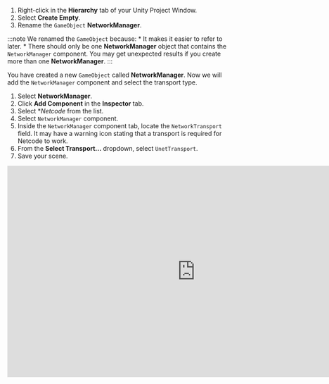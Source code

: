 1. Right-click in the **Hierarchy** tab of your Unity Project Window.
1. Select **Create Empty**.
1. Rename the `GameObject` **NetworkManager**.
   
  :::note
  We renamed the `GameObject` because:
    * It makes it  easier to refer to later.
    * There should only be one **NetworkManager** object that contains the  `NetworkManager` component. You may get unexpected results if you create more than one **NetworkManager**.
  :::

You have created a new `GameObject` called **NetworkManager**. Now we will add the `NetworkManager` component and select the transport type.

1. Select **NetworkManager**.
1. Click **Add Component** in the **Inspector** tab.
1. Select **Netcode* from the list.
1. Select `NetworkManager` component.
1. Inside the `NetworkManager` component tab, locate the  `NetworkTransport` field. It may have a warning icon stating that a transport is required for Netcode to work. 
1. From the **Select Transport...** dropdown, select `UnetTransport`.
1. Save your scene.


<iframe src="https://www.youtube.com/embed/ZYEUWzsXEoY?playlist=ZYEUWzsXEoY&loop=1&&autoplay=0&controls=1&showinfo=0&mute=1"   width="854px"
        height="480px" className="video-container" frameborder="0" position="relative" allow="accelerometer; autoplay; loop; playlist; clipboard-write; encrypted-media; gyroscope; picture-in-picture"  allowfullscreen=""></iframe>


